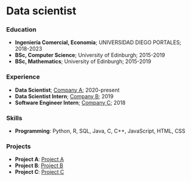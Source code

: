 # Data scientist

### Education

- **Ingeniería Comercial, Economía**; UNIVERSIDAD DIEGO PORTALES; 2018-2023
- **BSc, Computer Science**; University of Edinburgh; 2015-2019
- **BSc, Mathematics**; University of Edinburgh; 2015-2019

### Experience

- **Data Scientist**; [Company A](https://www.company-a.com/); 2020-present
- **Data Scientist Intern**; [Company B](https://www.company-b.com/); 2019
- **Software Engineer Intern**; [Company C](https://www.company-c.com/); 2018

### Skills

- **Programming**: Python, R, SQL, Java, C, C++, JavaScript, HTML, CSS

### Projects

- **Project A**: [Project A](https://www.project-a.com/)
- **Project B**: [Project B](https://www.project-b.com/)
- **Project C**: [Project C](https://www.project-c.com/)

